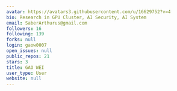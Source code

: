 ```yaml
---
avatar: https://avatars3.githubusercontent.com/u/16629752?v=4
bio: Research in GPU Cluster, AI Security, AI System
email: SaberArthurus@gmail.com
followers: 16
following: 139
forks: null
login: gaow0007
open_issues: null
public_repos: 21
stars: 3
title: GAO WEI
user_type: User
website: null
---
```

